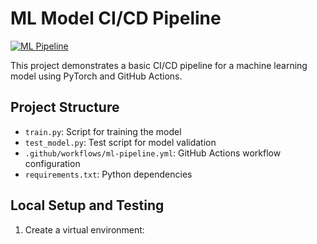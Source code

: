 # ML Model CI/CD Pipeline

[![ML Pipeline](https://github.com/nishantb06/mnist-c-cd/actions/workflows/ml-pipeline.yml/badge.svg)](https://github.com/nishantb06/mnist-ci-cd/actions/workflows/ml-pipeline.yml)

This project demonstrates a basic CI/CD pipeline for a machine learning model using PyTorch and GitHub Actions.

## Project Structure

- `train.py`: Script for training the model
- `test_model.py`: Test script for model validation
- `.github/workflows/ml-pipeline.yml`: GitHub Actions workflow configuration
- `requirements.txt`: Python dependencies

## Local Setup and Testing

1. Create a virtual environment:

